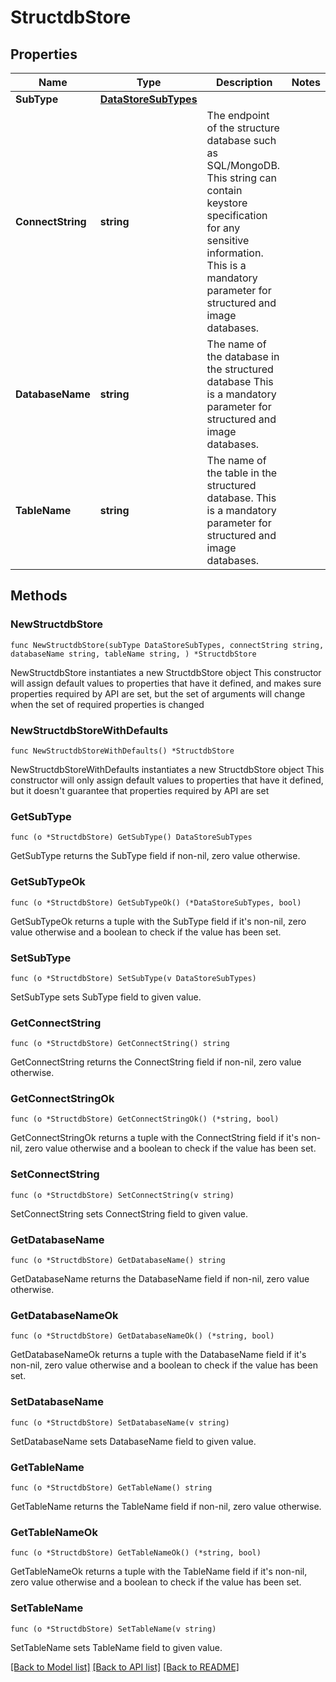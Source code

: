 # StructdbStore

## Properties

Name | Type | Description | Notes
------------ | ------------- | ------------- | -------------
**SubType** | [**DataStoreSubTypes**](DataStoreSubTypes.md) |  | 
**ConnectString** | **string** | The endpoint of the structure database such as SQL/MongoDB. This string can contain keystore specification for any sensitive information. This is a mandatory parameter for structured and image databases. | 
**DatabaseName** | **string** | The name of the database in the structured database This is a mandatory parameter for structured and image databases. | 
**TableName** | **string** | The name of the table in the structured database. This is a mandatory parameter for structured and image databases. | 

## Methods

### NewStructdbStore

`func NewStructdbStore(subType DataStoreSubTypes, connectString string, databaseName string, tableName string, ) *StructdbStore`

NewStructdbStore instantiates a new StructdbStore object
This constructor will assign default values to properties that have it defined,
and makes sure properties required by API are set, but the set of arguments
will change when the set of required properties is changed

### NewStructdbStoreWithDefaults

`func NewStructdbStoreWithDefaults() *StructdbStore`

NewStructdbStoreWithDefaults instantiates a new StructdbStore object
This constructor will only assign default values to properties that have it defined,
but it doesn't guarantee that properties required by API are set

### GetSubType

`func (o *StructdbStore) GetSubType() DataStoreSubTypes`

GetSubType returns the SubType field if non-nil, zero value otherwise.

### GetSubTypeOk

`func (o *StructdbStore) GetSubTypeOk() (*DataStoreSubTypes, bool)`

GetSubTypeOk returns a tuple with the SubType field if it's non-nil, zero value otherwise
and a boolean to check if the value has been set.

### SetSubType

`func (o *StructdbStore) SetSubType(v DataStoreSubTypes)`

SetSubType sets SubType field to given value.


### GetConnectString

`func (o *StructdbStore) GetConnectString() string`

GetConnectString returns the ConnectString field if non-nil, zero value otherwise.

### GetConnectStringOk

`func (o *StructdbStore) GetConnectStringOk() (*string, bool)`

GetConnectStringOk returns a tuple with the ConnectString field if it's non-nil, zero value otherwise
and a boolean to check if the value has been set.

### SetConnectString

`func (o *StructdbStore) SetConnectString(v string)`

SetConnectString sets ConnectString field to given value.


### GetDatabaseName

`func (o *StructdbStore) GetDatabaseName() string`

GetDatabaseName returns the DatabaseName field if non-nil, zero value otherwise.

### GetDatabaseNameOk

`func (o *StructdbStore) GetDatabaseNameOk() (*string, bool)`

GetDatabaseNameOk returns a tuple with the DatabaseName field if it's non-nil, zero value otherwise
and a boolean to check if the value has been set.

### SetDatabaseName

`func (o *StructdbStore) SetDatabaseName(v string)`

SetDatabaseName sets DatabaseName field to given value.


### GetTableName

`func (o *StructdbStore) GetTableName() string`

GetTableName returns the TableName field if non-nil, zero value otherwise.

### GetTableNameOk

`func (o *StructdbStore) GetTableNameOk() (*string, bool)`

GetTableNameOk returns a tuple with the TableName field if it's non-nil, zero value otherwise
and a boolean to check if the value has been set.

### SetTableName

`func (o *StructdbStore) SetTableName(v string)`

SetTableName sets TableName field to given value.



[[Back to Model list]](../README.md#documentation-for-models) [[Back to API list]](../README.md#documentation-for-api-endpoints) [[Back to README]](../README.md)


